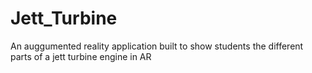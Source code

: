 # Jett_Turbine
 An auggumented reality application built to show students the different parts of a jett turbine engine in AR
